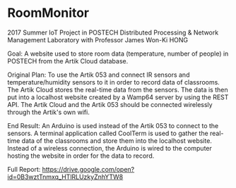 # RoomMonitor
2017 Summer IoT Project in POSTECH Distributed Processing & Network Management Laboratory with Professor James Won-Ki HONG

Goal: A website used to store room data (temperature, number of people) in POSTECH from the Artik Cloud database.

Original Plan:
To use the Artik 053 and connect IR sensors and temperature/humidity sensors to it in order to record data of classrooms. 
The Artik Cloud stores the real-time data from the sensors. The data is then put into a localhost website created by a Wamp64 server
by using the REST API. The Artik Cloud and the Artik 053 should be connected wirelessly through the Artik's own wifi. 

End Result:
An Arduino is used instead of the Artik 053 to connect to the sensors. 
A terminal application called CoolTerm is used to gather the real-time data of the classrooms and store them into the localhost website.
Instead of a wireless connection, the Arduino is wired to the computer hosting the website in order for the data to record. 

Full Report:
https://drive.google.com/open?id=0B3wztTnmxq_HTlRLUzkyZnhYTW8 
